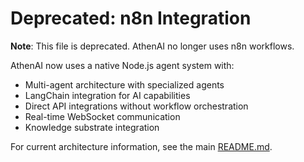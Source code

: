 # Deprecated: n8n Integration

**Note**: This file is deprecated. AthenAI no longer uses n8n workflows.

AthenAI now uses a native Node.js agent system with:
- Multi-agent architecture with specialized agents
- LangChain integration for AI capabilities
- Direct API integrations without workflow orchestration
- Real-time WebSocket communication
- Knowledge substrate integration

For current architecture information, see the main [README.md](../../README.md).
